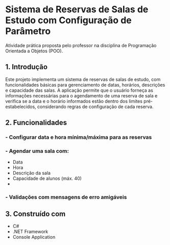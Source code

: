 #  Sistema de Reservas de Salas de Estudo com Configuração de Parâmetro

Atividade prática proposta pelo professor na disciplina de Programação Orientada a Objetos (POO).

## 1. Introdução

Este projeto implementa um sistema de reservas de salas de estudo, com funcionalidades básicas para gerenciamento de datas, horários, descrições e capacidade das salas. 
A aplicação permite que o usuário forneça as informações necessárias para o agendamento de uma reserva de sala e verifica se a data e o horário informados estão dentro dos limites pré-estabelecidos, considerando regras de configuração de cada reserva.

## 2. Funcionalidades

### - Configurar data e hora mínima/máxima para as reservas

### - Agendar uma sala com:
  - Data
  - Hora
  - Descrição da sala
  - Capacidade de alunos (máx. 40)
  -   
### - Validações com mensagens de erro amigáveis


## 3. Construído com 

- C#
- .NET Framework
- Console Application
